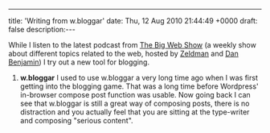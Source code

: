 ---
title: 'Writing from w.bloggar'
date: Thu, 12 Aug 2010 21:44:49 +0000
draft: false
description:---

While I listen to the latest podcast from [The Big Web Show](http://5by5.tv/bigwebshow/16 "big web show #16") (a weekly show about different topics related to the web, hosted by [Zeldman](http://www.zeldman.com/ "Jeffrey Zeldman's Site") and [Dan Benjamin](http://hivelogic.com/ "Dan Benjamin's Hivelogic Website")) I try out a new tool for blogging.

1.  **w.bloggar**
I used to use w.bloggar a very long time ago when I was first getting into the blogging game. That was a long time before Wordpress' in-browser compose post function was usable. Now going back I can see that w.bloggar is still a great way of composing posts, there is no distraction and you actually feel that you are sitting at the type-writer and composing "serious content".